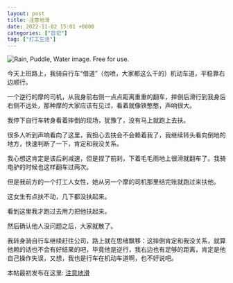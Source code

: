 ```yaml
---
layout: post
title: 注意地滑
date: 2022-11-02 15:01 +0800
categories: ["日记"]
tag: ["打工生活"]
---
```

![Rain, Puddle, Water image. Free for use.](https://cdn.pixabay.com/photo/2017/07/25/14/54/rain-2538429_1280.jpg)

今天上班路上，我骑自行车“借道”（勿喷，大家都这么干的）机动车道，平稳靠右边顺行。

一个逆行的摩的司机，从我身前右侧一点点距离重重的翻车，摔倒后滑行到我身后右侧不远处，那种摩的大家应该有见过，看着就像铁憨憨，声响很大。

我停下自行车转身看着摔倒的现场，犹豫了，没有马上就跑上去扶。

很多人听到声响看向了这里，我担心去扶会不会赖着我了，我继续转头看向倒地的地方，快速判断了一下，肯定和我没关系。

我心想这肯定是该后刹减速，但是捏了前刹，下着毛毛雨地上很滑就翻车了。我骑电驴的时候也这样翻车过两次。

但是我前方的一个打工人女性，她从另一个摩的司机那里结完账就跑过来扶他。

这女生有点扶不动，几下都没扶起来。

看到这里我才跑过去用力把他扶起来。

然后确认他人没问题之后，大家就散了。

我转身骑自行车继续赶往公司，路上就在思绪飘移：这摔倒肯定和我没关系，就算他赖的话也不会有好结果的吧，毕竟他是逆行，我右边也有足够的距离，肯定是他自己操作失误，又想，我也是行车在机动车道啊，也不好说吧。

本帖最初发布在这里: [注意地滑](https://v2ex.com/t/891993#reply20)